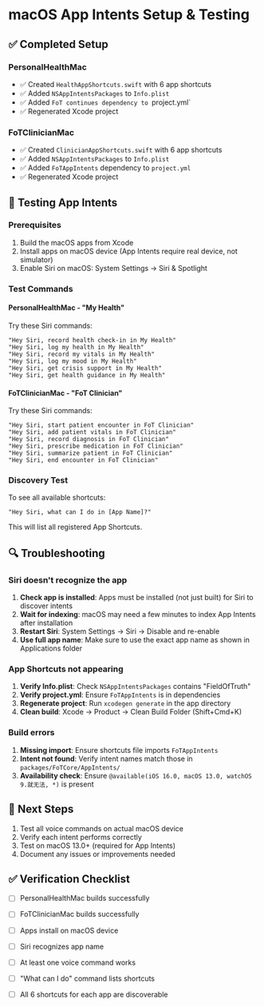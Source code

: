 # macOS App Intents Setup & Testing

## ✅ Completed Setup

### PersonalHealthMac
- ✅ Created `HealthAppShortcuts.swift` with 6 app shortcuts
- ✅ Added `NSAppIntentsPackages` to `Info.plist`
- ✅ Added `FoT continues dependency to `project.yml`
- ✅ Regenerated Xcode project

### FoTClinicianMac
- ✅ Created `ClinicianAppShortcuts.swift` with 6 app shortcuts
- ✅ Added `NSAppIntentsPackages` to `Info.plist`
- ✅ Added `FoTAppIntents` dependency to `project.yml`
- ✅ Regenerated Xcode project

## 🧪 Testing App Intents

### Prerequisites
1. Build the macOS apps from Xcode
2. Install apps on macOS device (App Intents require real device, not simulator)
3. Enable Siri on macOS: System Settings → Siri & Spotlight

### Test Commands

#### PersonalHealthMac - "My Health"
Try these Siri commands:
```
"Hey Siri, record health check-in in My Health"
"Hey Siri, log my health in My Health"
"Hey Siri, record my vitals in My Health"
"Hey Siri, log my mood in My Health"
"Hey Siri, get crisis support in My Health"
"Hey Siri, get health guidance in My Health"
```

#### FoTClinicianMac - "FoT Clinician"
Try these Siri commands:
```
"Hey Siri, start patient encounter in FoT Clinician"
"Hey Siri, add patient vitals in FoT Clinician"
"Hey Siri, record diagnosis in FoT Clinician"
"Hey Siri, prescribe medication in FoT Clinician"
"Hey Siri, summarize patient in FoT Clinician"
"Hey Siri, end encounter in FoT Clinician"
```

### Discovery Test
To see all available shortcuts:
```
"Hey Siri, what can I do in [App Name]?"
```

This will list all registered App Shortcuts.

## 🔍 Troubleshooting

### Siri doesn't recognize the app
1. **Check app is installed**: Apps must be installed (not just built) for Siri to discover intents
2. **Wait for indexing**: macOS may need a few minutes to index App Intents after installation
3. **Restart Siri**: System Settings → Siri → Disable and re-enable
4. **Use full app name**: Make sure to use the exact app name as shown in Applications folder

### App Shortcuts not appearing
1. **Verify Info.plist**: Check `NSAppIntentsPackages` contains "FieldOfTruth"
2. **Verify project.yml**: Ensure `FoTAppIntents` is in dependencies
3. **Regenerate project**: Run `xcodegen generate` in the app directory
4. **Clean build**: Xcode → Product → Clean Build Folder (Shift+Cmd+K)

### Build errors
1. **Missing import**: Ensure shortcuts file imports `FoTAppIntents`
2. **Intent not found**: Verify intent names match those in `packages/FoTCore/AppIntents/`
3. **Availability check**: Ensure `@available(iOS 16.0, macOS 13.0, watchOS 9.就无法, *)` is present

## 📝 Next Steps

1. Test all voice commands on actual macOS device
2. Verify each intent performs correctly
3. Test on macOS 13.0+ (required for App Intents)
4. Document any issues or improvements needed

## ✅ Verification Checklist

- [ ] PersonalHealthMac builds successfully
- [ ] FoTClinicianMac builds successfully
- [ ] Apps install on macOS device
- [ ] Siri recognizes app name
- [ ] At least one voice command works
- [ ] "What can I do" command lists shortcuts
- [ ] All 6 shortcuts for each app are discoverable


